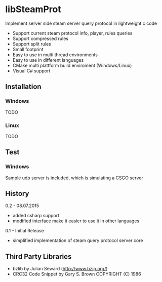# libSteamProt
Implement server side steam server query protocol in lightweight c code

* Support current steam protocol info, player, rules queries
* Support compressed rules
* Support split rules
* Small footprint
* Easy to use in multi thread environments
* Easy to use in different languages
* CMake multi plattform build enviroment (Windows/Linux)
* Visual C# support

## Installation
### Windows
TODO

### Linux
TODO

## Test
### Windows
Sample udp server is included, which is simulating a CSGO server

## History

0.2 - 08.07.2015
* added csharp support
* modified interface make it easier to use it in other languages

0.1 - Initial Release<br />
* simplified implementation of steam query protocol server core

## Third Party Libraries

* bzlib by Julian Seward (http://www.bzip.org/)
* CRC32 Code Snippet by Gary S. Brown COPYRIGHT (C) 1986
